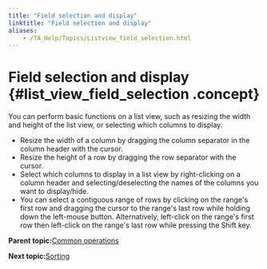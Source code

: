 ```yaml
--- 
title: "Field selection and display"
linktitle: "Field selection and display"
aliases: 
    - /TA_Help/Topics/Listview_field_selection.html
---
```

# Field selection and display {#list_view_field_selection .concept}

You can perform basic functions on a list view, such as resizing the width and height of the list view, or selecting which columns to display.

-   Resize the width of a column by dragging the column separator in the column header with the cursor.
-   Resize the height of a row by dragging the row separator with the cursor.
-   Select which columns to display in a list view by right-clicking on a column header and selecting/deselecting the names of the columns you want to display/hide.
-   You can select a contiguous range of rows by clicking on the range's first row and dragging the cursor to the range's last row while holding down the left-mouse button. Alternatively, left-click on the range's first row then left-click on the range's last row while pressing the Shift key.

**Parent topic:**[Common operations](../../TA_Help/Topics/Listview_common_operations.html)

**Next topic:**[Sorting](../../TA_Help/Topics/Listview_field_sorting.html)

